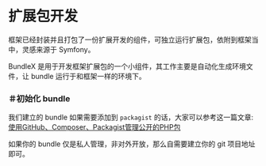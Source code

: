 # 扩展包开发

框架已经封装并且打包了一份扩展开发的组件，可独立运行扩展包，依附到框架当中，灵感来源于 Symfony。

BundleX 是用于开发框架扩展包的一个小组件，其工作主要是自动化生成环境文件，让 bundle 运行于和框架一样的环境下。

### ＃初始化 bundle

我们建立的 bundle 如果需要添加到 `packagist` 的话，大家可以参考这一篇文章: [使用GitHub、Composer、Packagist管理公开的PHP包](http://rivsen.github.io/post/how-to-publish-package-to-packagist-using-github-and-composer-step-by-step/)

如果你的 bundle 仅是私人管理，非对外开放，那么自需要建立你的 git 项目地址即可。


